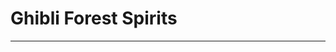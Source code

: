 # Ghibli Forest Spirits

----

<!-- Simply use the custom element directly as intended by the component -->
<ghibli-masterpiece class="test-scene-container"></ghibli-masterpiece>

<script type="importmap">
{
  "imports": {
    "three": "https://cdn.jsdelivr.net/npm/three@0.176.0/build/three.module.js",
    "three/addons/": "https://cdn.jsdelivr.net/npm/three@0.176.0/examples/jsm/",
    "ghibli-masterpiece": "/assets/js/components/ghibli-masterpiece/ghibli-masterpiece.js"
  }
}
</script>

<script type="module">
  // Make sure the script has loaded
  console.log('Loading Ghibli Forest Spirits component...');

  // Debug flag to help troubleshooting
  window.DEBUG_GHIBLI_MASTERPIECE = true;
</script>